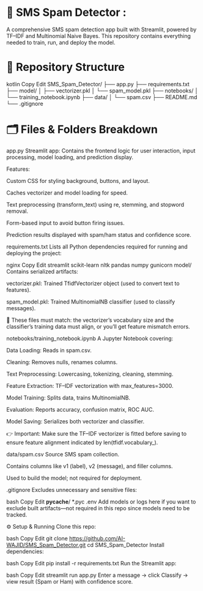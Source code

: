 # 📨 SMS Spam Detector : 
A comprehensive SMS spam detection app built with Streamlit, powered by TF–IDF and Multinomial Naive Bayes. This repository contains everything needed to train, run, and deploy the model.

# 📁 Repository Structure
kotlin
Copy
Edit
SMS_Spam_Detector/
├── app.py
├── requirements.txt
├── model/
│   ├── vectorizer.pkl
│   └── spam_model.pkl
├── notebooks/
│   └── training_notebook.ipynb
├── data/
│   └── spam.csv
├── README.md
└── .gitignore
# 🗂️ Files & Folders Breakdown
app.py
Streamlit app: Contains the frontend logic for user interaction, input processing, model loading, and prediction display.

Features:

Custom CSS for styling background, buttons, and layout.

Caches vectorizer and model loading for speed.

Text preprocessing (transform_text) using re, stemming, and stopword removal.

Form-based input to avoid button firing issues.

Prediction results displayed with spam/ham status and confidence score.

requirements.txt
Lists all Python dependencies required for running and deploying the project:

nginx
Copy
Edit
streamlit
scikit-learn
nltk
pandas
numpy
gunicorn
model/
Contains serialized artifacts:

vectorizer.pkl: Trained TfidfVectorizer object (used to convert text to features).

spam_model.pkl: Trained MultinomialNB classifier (used to classify messages).

🧠 These files must match: the vectorizer’s vocabulary size and the classifier’s training data must align, or you’ll get feature mismatch errors.

notebooks/training_notebook.ipynb
A Jupyter Notebook covering:

Data Loading: Reads in spam.csv.

Cleaning: Removes nulls, renames columns.

Text Preprocessing: Lowercasing, tokenizing, cleaning, stemming.

Feature Extraction: TF–IDF vectorization with max_features=3000.

Model Training: Splits data, trains MultinomialNB.

Evaluation: Reports accuracy, confusion matrix, ROC AUC.

Model Saving: Serializes both vectorizer and classifier.

👉 Important: Make sure the TF–IDF vectorizer is fitted before saving to ensure feature alignment indicated by len(tfidf.vocabulary_).

data/spam.csv
Source SMS spam collection.

Contains columns like v1 (label), v2 (message), and filler columns.

Used to build the model; not required for deployment.

.gitignore
Excludes unnecessary and sensitive files:

bash
Copy
Edit
__pycache__/
*.pyc
.env
Add models or logs here if you want to exclude built artifacts—not required in this repo since models need to be tracked.

⚙️ Setup & Running
Clone this repo:

bash
Copy
Edit
git clone https://github.com/AI-WAJID/SMS_Spam_Detector.git
cd SMS_Spam_Detector
Install dependencies:

bash
Copy
Edit
pip install -r requirements.txt
Run the Streamlit app:

bash
Copy
Edit
streamlit run app.py
Enter a message → click Classify → view result (Spam or Ham) with confidence score.
